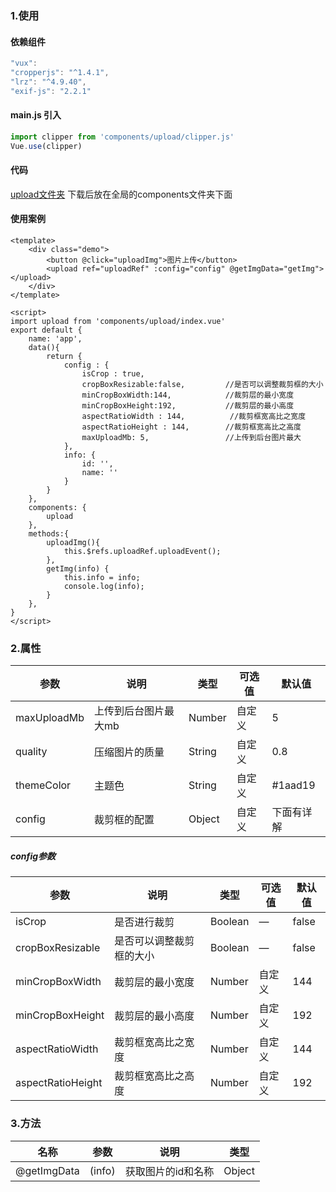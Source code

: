 ###  1.使用
####  依赖组件
```js
"vux":
"cropperjs": "^1.4.1",
"lrz": "^4.9.40",
"exif-js": "2.2.1"
```
#### main.js 引入
```js
import clipper from 'components/upload/clipper.js'
Vue.use(clipper)
```
#### 代码
[upload文件夹](https://github.com/chentvtchen/jieyun-components/tree/master/components/)
  下载后放在全局的components文件夹下面
#### 使用案例
```
<template>
    <div class="demo">  
        <button @click="uploadImg">图片上传</button>  
        <upload ref="uploadRef" :config="config" @getImgData="getImg"></upload>
    </div>
</template>

<script>
import upload from 'components/upload/index.vue'
export default {
    name: 'app',
    data(){
        return {
            config : {
                isCrop : true,
                cropBoxResizable:false,         //是否可以调整裁剪框的大小
                minCropBoxWidth:144,            //裁剪层的最小宽度
                minCropBoxHeight:192,           //裁剪层的最小高度
                aspectRatioWidth : 144,          //裁剪框宽高比之宽度
                aspectRatioHeight : 144,        //裁剪框宽高比之高度
                maxUploadMb: 5,                 //上传到后台图片最大
            },
            info: {
                id: '',
                name: ''
            }
        }
    },
    components: {
        upload
    },
    methods:{
        uploadImg(){
            this.$refs.uploadRef.uploadEvent();
        },
        getImg(info) {
            this.info = info;
            console.log(info);
        }
    },
}
</script>

```
### 2.属性
| 参数      | 说明    | 类型      | 可选值       | 默认值   |
|---------- |-------- |---------- |-------------  |-------- |
| maxUploadMb  | 上传到后台图片最大mb   | Number|  自定义  |     5    |
| quality     | 压缩图片的质量 | String  | 自定义 |  0.8   |
| themeColor| 主题色| String    | 自定义 |   #1aad19    |
| config  |  裁剪框的配置  | Object    |  自定义  |    下面有详解    |
##### config参数
| 参数      | 说明    | 类型      | 可选值       | 默认值   |
|---------- |-------- |---------- |-------------  |-------- |
| isCrop  | 是否进行裁剪   | Boolean   |  —    |    false    |
| cropBoxResizable  | 是否可以调整裁剪框的大小   | Boolean  |  —   |    false    |
| minCropBoxWidth     | 裁剪层的最小宽度  | Number| 自定义 |  144  |
| minCropBoxHeight | 裁剪层的最小高度 | Number| 自定义 |   192     |
| aspectRatioWidth    | 裁剪框宽高比之宽度   | Number| 自定义  |   144 |
| aspectRatioHeight   | 裁剪框宽高比之高度   | Number| 自定义  |   192 |
### 3.方法
| 名称     | 参数      | 说明    | 类型      | 
|----------|---------- |-------- |---------- |
 | @getImgData| (info)| 获取图片的id和名称   | Object    | 
